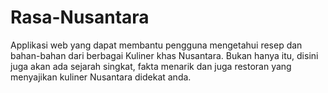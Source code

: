 # Rasa-Nusantara
Applikasi web yang dapat membantu pengguna mengetahui resep dan bahan-bahan dari berbagai Kuliner khas Nusantara. Bukan hanya itu, disini juga akan ada sejarah singkat, fakta menarik dan juga restoran yang menyajikan kuliner Nusantara didekat anda.
